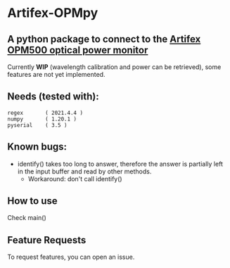 # Artifex-OPMpy
## A python package to connect to the [Artifex OPM500 optical power monitor](https://artifex-engineering.com/de/instrumente/optische-leistungsmonitore/opm500/)
Currently **WIP** (wavelength calibration and power can be retrieved), some features are not yet implemented.
## Needs (tested with):
```
regex       ( 2021.4.4 )
numpy       ( 1.20.1 )
pyserial    ( 3.5 )
```
## Known bugs: 
- identify() takes too long to answer, therefore the answer is partially left in the input buffer and read by other methods.
  - Workaround: don't call identify()
  
## How to use 
Check main()

## Feature Requests
To request features, you can open an issue.
